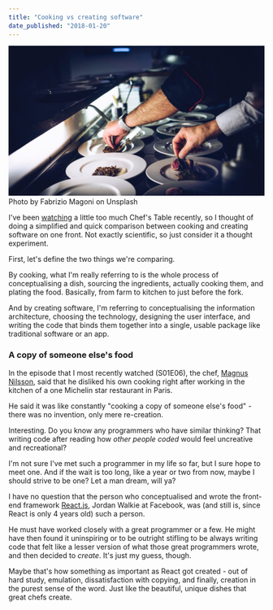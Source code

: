 ```yaml
---
title: "Cooking vs creating software"
date_published: "2018-01-20"
---
```


![two chefs adding final touches to plating food](images/fabrizio-magoni-219347-1024x601.jpg) Photo by Fabrizio Magoni on Unsplash

I've been [watching](/2018-01-14-software-developers-craft/) a little too much Chef's Table recently, so I thought of doing a simplified and quick comparison between cooking and creating software on one front. Not exactly scientific, so just consider it a thought experiment.

First, let's define the two things we're comparing.

By cooking, what I'm really referring to is the whole process of conceptualising a dish, sourcing the ingredients, actually cooking them, and plating the food. Basically, from farm to kitchen to just before the fork.

And by creating software, I'm referring to conceptualising the information architecture, choosing the technology, designing the user interface, and writing the code that binds them together into a single, usable package like traditional software or an app.

### A copy of someone else's food

In the episode that I most recently watched (S01E06), the chef, [Magnus Nilsson](https://en.wikipedia.org/wiki/Magnus_Nilsson_(chef)), said that he disliked his own cooking right after working in the kitchen of a one Michelin star restaurant in Paris.

He said it was like constantly "cooking a copy of someone else's food" - there was no invention, only mere re-creation.

Interesting. Do you know any programmers who have similar thinking? That writing code after reading how _other people coded_ would feel uncreative and recreational?

I'm not sure I've met such a programmer in my life so far, but I sure hope to meet one. And if the wait is too long, like a year or two from now, maybe I should strive to be one? Let a man dream, will ya?

I have no question that the person who conceptualised and wrote the front-end framework [React.js](https://reactjs.org/), Jordan Walkie at Facebook, was (and still is, since React is only 4 years old) such a person.

He must have worked closely with a great programmer or a few. He might have then found it uninspiring or to be outright stifling to be always writing code that felt like a lesser version of what those great programmers wrote, and then decided to _create_. It's just my guess, though.

Maybe that's how something as important as React got created - out of hard study, emulation, dissatisfaction with copying, and finally, creation in the purest sense of the word. Just like the beautiful, unique dishes that great chefs create.
